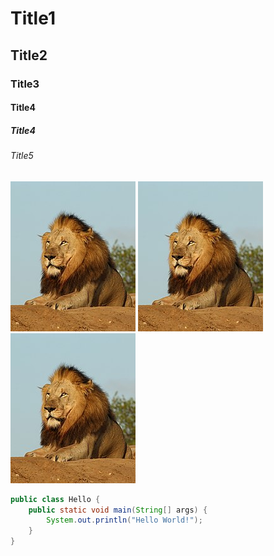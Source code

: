 # Title1

## Title2

### Title3

#### Title4

##### Title4

###### Title5

![lion1](lion.jpeg)
![lion2](lion.jpeg)
![lion3](lion.jpeg)

```java
public class Hello {
    public static void main(String[] args) {
        System.out.println("Hello World!");
    }
}
```

